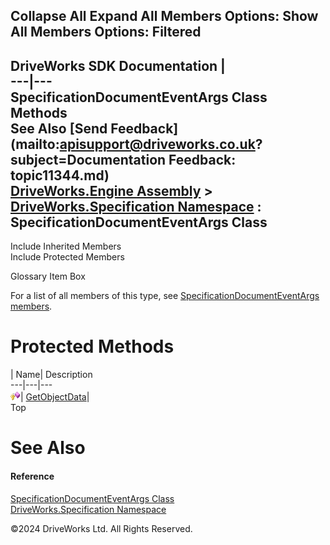        

 Collapse All Expand All  Members Options: Show All  Members Options: Filtered   
---  
DriveWorks SDK Documentation  |   
---|---  
SpecificationDocumentEventArgs Class Methods   
See Also [Send Feedback](mailto:apisupport@driveworks.co.uk?subject=Documentation Feedback: topic11344.md)  
[DriveWorks.Engine Assembly](topic2156.md) > [DriveWorks.Specification Namespace](topic10764.md) : SpecificationDocumentEventArgs Class  
---  
  
Include Inherited Members    
Include Protected Members    


Glossary Item Box

For a list of all members of this type, see [SpecificationDocumentEventArgs members](topic11345.md).

# Protected Methods

| Name| Description  
---|---|---  
![Protected Method](dotnetimages/protectedMethod.gif)| [GetObjectData](topic11353.md)|   
Top

# See Also

#### Reference

[SpecificationDocumentEventArgs Class](topic11344.md)   
[DriveWorks.Specification Namespace](topic10764.md)

©2024 DriveWorks Ltd. All Rights Reserved.
